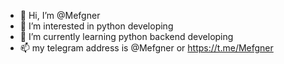 - 👋 Hi, I’m @Mefgner
- 👀 I’m interested in python developing
- 🌱 I’m currently learning python backend developing
- 📫 my telegram address is @Mefgner or https://t.me/Mefgner

